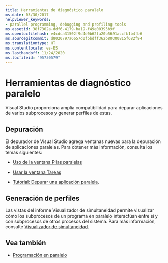 ```yaml
---
title: Herramientas de diagnóstico paralelo
ms.date: 03/30/2017
helpviewer_keywords:
- parallel programming, debugging and profiling tools
ms.assetid: 38f7302a-ddf6-4179-ba19-f49e00395b9f
ms.openlocfilehash: e4cdca31502f9d4d0b62fa20b5691accfb1b4fb6
ms.sourcegitcommit: d8020797a6657d0fbbdff362b80300815f682f94
ms.translationtype: HT
ms.contentlocale: es-ES
ms.lasthandoff: 11/24/2020
ms.locfileid: "95730579"
---
```

# <a name="parallel-diagnostic-tools"></a>Herramientas de diagnóstico paralelo

Visual Studio proporciona amplia compatibilidad para depurar aplicaciones de varios subprocesos y generar perfiles de estas.  
  
## <a name="debugging"></a>Depuración  

 El depurador de Visual Studio agrega ventanas nuevas para la depuración de aplicaciones paralelas. Para obtener más información, consulta los temas siguientes:  
  
- [Uso de la ventana Pilas paralelas](/visualstudio/debugger/using-the-parallel-stacks-window)  
  
- [Usar la ventana Tareas](/visualstudio/debugger/using-the-tasks-window)  
  
- [Tutorial: Depurar una aplicación paralela](/visualstudio/debugger/walkthrough-debugging-a-parallel-application).  
  
## <a name="profiling"></a>Generación de perfiles  

 Las vistas del informe Visualizador de simultaneidad permite visualizar cómo los subprocesos de un programa en paralelo interactúan entre sí y con subprocesos de otros procesos del sistema. Para más información, consulte [Visualizador de simultaneidad](/visualstudio/profiling/concurrency-visualizer).  
  
## <a name="see-also"></a>Vea también

- [Programación en paralelo](index.md)
